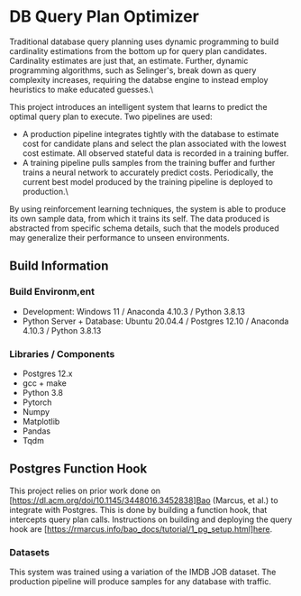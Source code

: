 # DB Query Plan Optimizer
Traditional database query planning uses dynamic programming to build cardinality estimations from the bottom up for query plan candidates. Cardinality estimates are just that, an estimate. Further, dynamic programming algorithms, such as Selinger's, break down as query complexity increases, requiring the databse engine to instead employ heuristics to make educated guesses.\

This project introduces an intelligent system that learns to predict the optimal query plan to execute. Two pipelines are used:
- A production pipeline integrates tightly with the database to estimate cost for candidate plans and select the plan associated with the lowest cost estimate. All observed stateful data is recorded in a training buffer.
- A training pipeline pulls samples from the training buffer and further trains a neural network to accurately predict costs. Periodically, the current best model produced by the training pipeline is deployed to production.\

By using reinforcement learning techniques, the system is able to produce its own sample data, from which it trains its self. The data produced is abstracted from specific schema details, such that the models produced may generalize their performance to unseen environments.

## Build Information

### Build Environm,ent
- Development: Windows 11 / Anaconda 4.10.3 / Python 3.8.13
- Python Server + Database: Ubuntu 20.04.4 / Postgres 12.10 / Anaconda 4.10.3 / Python 3.8.13

### Libraries / Components
- Postgres 12.x
- gcc + make
- Python 3.8
- Pytorch
- Numpy
- Matplotlib
- Pandas
- Tqdm

## Postgres Function Hook
This project relies on prior work done on [https://dl.acm.org/doi/10.1145/3448016.3452838]Bao (Marcus, et al.) to integrate with Postgres. This is done by building a function hook, that intercepts query plan calls. Instructions on building and deploying the query hook are [https://rmarcus.info/bao_docs/tutorial/1_pg_setup.html]here.

### Datasets
This system was trained using a variation of the IMDB JOB dataset. The production pipeline will produce samples for any database with traffic.